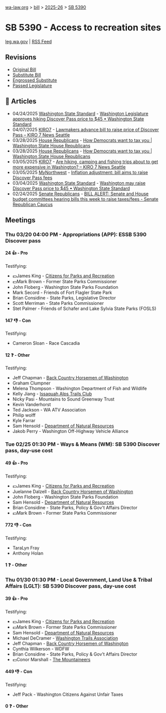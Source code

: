 [wa-law.org](/) > [bill](/bill/) > [2025-26](/bill/2025-26/) > [SB 5390](/bill/2025-26/sb/5390/)

# SB 5390 - Access to recreation sites
[leg.wa.gov](https://app.leg.wa.gov/billsummary?BillNumber=5390&Year=2025&Initiative=false) | [RSS Feed](./rss.xml)

## Revisions
* [Original Bill](1/)
* [Substitute Bill](S/)
* [Engrossed Substitute](S.E/)
* [Passed Legislature](S.PL/)

## 📰 Articles
* 04/24/2025 [Washington State Standard](/org/washington_state_standard/) - [Washington Legislature approves hiking Discover Pass price to $45 • Washington State Standard](https://washingtonstatestandard.com/briefs/washington-legislature-approves-hiking-discover-pass-price-to-45/#:~:text=Senate%20Bill%205390)
* 04/07/2025 [KIRO7](/org/kiro7/) - [Lawmakers advance bill to raise price of Discover Pass – KIRO 7 News Seattle](https://www.kiro7.com/news/local/lawmakers-advance-bill-raise-price-discover-pass/U32MQCLVWJA5BM6N3OGIF4ERMU/#:~:text=Senate%20Bill%205390.)
* 03/28/2025 [House Republicans](/org/house_republicans/) - [How Democrats want to tax you | Washington State House Republicans](http://houserepublicans.wa.gov/how-democrats-want-to-tax-you/#:~:text=Senate%20Bill%205390)
* 03/28/2025 [House Republicans](/org/house_republicans/) - [How Democrats want to tax you | Washington State House Republicans](https://houserepublicans.wa.gov/how-democrats-want-to-tax-you/#:~:text=Senate%20Bill%205390)
* 03/05/2025 [KIRO7](/org/kiro7/) - [Are hiking, camping and fishing trips about to get more expensive in Washington? – KIRO 7 News Seattle](https://www.kiro7.com/news/local/are-hiking-camping-fishing-trips-about-get-more-expensive-washington/3ASY6KMNQJHJ7CPCGCAISVXITY/#:~:text=Senate%20Bill%205390)
* 03/05/2025 [MyNorthwest](/org/mynorthwest/) - [Inflation adjustment: bill aims to raise Discover Pass fees](https://mynorthwest.com/mynorthwest-politics/discover-pass/4057578#:~:text=Senate%20Bill%205390)
* 03/04/2025 [Washington State Standard](/org/washington_state_standard/) - [Washington may raise Discover Pass price to $45 • Washington State Standard](https://washingtonstatestandard.com/2025/03/04/washington-may-raise-discover-pass-price-to-45/#:~:text=Senate%20Bill%205390)
* 02/24/2025 [Senate Republicans](/org/senate_republicans/) - [BILL ALERT: Senate and House budget committees hearing bills this week to raise taxes/fees - Senate Republican Caucus](https://src.wastateleg.org/blog/bill-alert-senate-house-budget-committees-hearing-bills-week-raise-taxes-fees/#:~:text=SB%205390)

## Meetings
### Thu 03/20 04:00 PM - Appropriations (APP): ESSB 5390 Discover pass
#### 24 👍 - Pro
Testifying:
* 💵James King - [Citizens for Parks and Recreation](/org/citizens_for_parks_and_recreation/)
* 💵Mark Brown - Former State Parks Commissioner
* John Floberg - Washington State Parks Foundation
* Mark Secord - Friends of Fort Flagler State Park
* Brian Considine - State Parks, Legislative Director
* Scott Merriman - State Parks Commissioner
* Stet Palmer - Friends of Schafer and Lake Sylvia State Parks (FOSLS)

#### 147 👎 - Con
Testifying:
* Cameron Sloan - Race Cascadia

#### 12 ❓ - Other
Testifying:
* Jeff Chapman - [Back Country Horsemen of Washington](/org/back_country_horsemen_of_washington/)
* Graham Clumpner
* Melena Thompson - Washington Department of Fish and Wildlife
* Kelly Jiang - [Issaquah Alps Trails Club](/org/issaquah_alps_trails_club/)
* Nicky Pasi - Mountains to Sound Greenway Trust
* Kevin Vanderhorst
* Ted Jackson - WA ATV Association
* Philip wolff
* Kyle Farrar
* Sam Hensold - [Department of Natural Resources](/org/department_of_natural_resources/)
* Jakob Perry - Washington Off-Highway Vehicle Alliance

### Tue 02/25 01:30 PM - Ways & Means (WM): SB 5390 Discover pass, day-use cost
#### 49 👍 - Pro
Testifying:
* 💵James King - [Citizens for Parks and Recreation](/org/citizens_for_parks_and_recreation/)
* Juelanne Dalzell - [Back Country Horsemen of Washington](/org/back_country_horsemen_of_washington/)
* John Floberg - Washington State Parks Foundation
* Sam Hensold - [Department of Natural Resources](/org/department_of_natural_resources/)
* Brian Considine - State Parks, Policy & Gov't Affairs Director
* 💵Mark Brown - Former State Parks Commissioner

#### 772 👎 - Con
Testifying:
* TaraLyn Fray
* Anthony Holan

#### 1 ❓ - Other

### Thu 01/30 01:30 PM - Local Government, Land Use & Tribal Affairs (LGLT): SB 5390 Discover pass, day-use cost
#### 39 👍 - Pro
Testifying:
* 💵James King - [Citizens for Parks and Recreation](/org/citizens_for_parks_and_recreation/)
* 💵Mark Brown - Former State Parks Commissioner
* Sam Hensold - [Department of Natural Resources](/org/department_of_natural_resources/)
* Michael DeCramer - [Washington Trails Association](/org/washington_trails_association/)
* Jeff Chapman - [Back Country Horsemen of Washington](/org/back_country_horsemen_of_washington/)
* Cynthia Wilkerson - WDFW
* Brian Considine - State Parks, Policy & Gov’t Affairs Director
* 💵Conor Marshall - [The Mountaineers](/org/the_mountaineers/)

#### 449 👎 - Con
Testifying:
* Jeff Pack - Washington Citizens Against Unfair Taxes

#### 0 ❓ - Other
